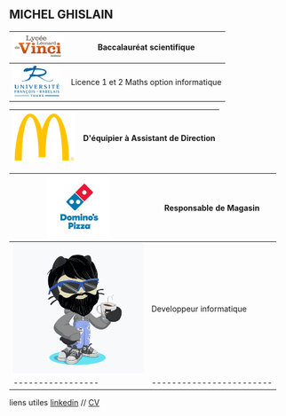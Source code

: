 ## MICHEL GHISLAIN 

| ![Image](lycée.png) | Baccalauréat scientifique |
|----------------- | ------------------------ |
| ![Image](univ.png) | Licence 1 et 2 Maths option informatique |


| ![Image](mc.png) | D'équipier à Assistant de Direction |
|----------------- | ------------------------ |

|![Image](dom.png) | Responsable de Magasin |
|----------------- | ------------------------ |
|![Image](cat.png) | Developpeur informatique |
|----------------- | ------------------------ |





liens utiles [linkedin](https://www.linkedin.com/in/ghislain-michel-31b024153/) // [CV](CV_Ghislain_Michel_M2i.docx)



 
 
